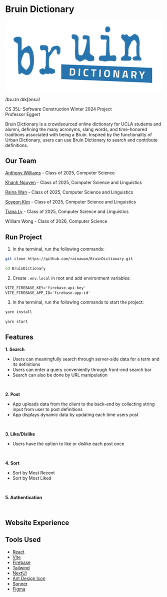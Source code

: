 # Bruin Dictionary

![Local Image](src/assets/color_logo.svg)

/bɹuːɪn dɪkʃənɛɹi/

CS 35L: Software Construction Winter 2024 Project <br> Professor Eggert

Bruin Dictionary is a crowdsourced online dictionary for UCLA students and alumni, defining the many acronyms, slang words, and time-honored traditions associated with being a Bruin. Inspired by the functionality of Urban Dictionary, users can use Bruin Dictionary to search and contribute definitions.

## Our Team

[Anthony Williams](https://www.linkedin.com/in/awilliamsworks/) - Class of 2025, Computer Science

[Khanh Nguyen](https://www.linkedin.com/in/khanh-nguyen-794062230/) - Class of 2025, Computer Science and Linguistics

[Raina Wan](https://www.linkedin.com/in/raina-wan-profile/) - Class of 2025, Computer Science and Linguistics

[Soyeon Kim](https://www.linkedin.com/in/sonya-kim/) - Class of 2025, Computer Science and Linguistics

[Tiana Ly](https://www.linkedin.com/in/tianaly/) - Class of 2025, Computer Science and Linguistics

William Wong - Class of 2026, Computer Science

## Run Project

1. In the terminal, run the following commands:

```bash
git clone https://github.com/rainawan/BruinDictionary.git
```

```bash
cd BruinDictionary
```

2. Create `.env.local` in root and add environment variables:

```
VITE_FIREBASE_KEY='firebase-api-key'
VITE_FIREBASE_APP_ID='firebase-app-id'
```

3. In the terminal, run the following commands to start the project:

```bash
yarn install
```

```bash
yarn start
```

## Features

**1. Search**

- Users can meaningfully search through server-side data for a term and its definitions
- Users can enter a query conveniently through front-end search bar
- Search can also be done by URL manipulation

<br>

**2. Post**

- App uploads data from the client to the back-end by collecting string input from user to post definitions
- App displays dynamic data by updating each time users post

<br>

**3. Like/Dislike**

- Users have the option to like or dislike each post once

<br>

**4. Sort**

- Sort by Most Recent
- Sort by Most Liked

<br>

**5. Authentication**

<br>

## Website Experience

## Tools Used

- [React](https://react.dev/)
- [Vite](https://vitejs.dev/)
- [Firebase](https://firebase.google.com/)
- [Tailwind](https://tailwindcss.com/)
- [NextUI](https://nextui.org/)
- [Ant Design Icon](https://ant.design/components/icon/)
- [Sonner](https://sonner.emilkowal.ski/)
- [Figma](https://www.figma.com/)
